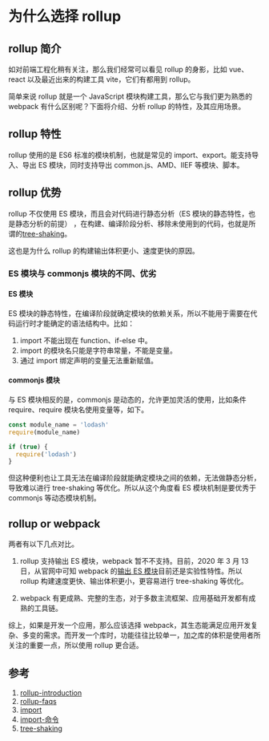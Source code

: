 # 为什么选择 rollup

## rollup 简介

如对前端工程化稍有关注，那么我们经常可以看见 rollup 的身影，比如 vue、react 以及最近出来的构建工具 vite，它们有都用到 rollup。

简单来说 rollup 就是一个 JavaScript 模块构建工具，那么它与我们更为熟悉的 webpack 有什么区别呢？下面将介绍、分析 rollup 的特性，及其应用场景。

## rollup 特性

rollup 使用的是 ES6 标准的模块机制，也就是常见的 import、export。能支持导入、导出 ES 模块，同时支持导出 common.js、AMD、IIEF 等模块、脚本。

## rollup 优势

rollup 不仅使用 ES 模块，而且会对代码进行静态分析（ES 模块的静态特性，也是静态分析的前提） ，在构建、编译阶段分析、移除未使用到的代码，也就是所谓的[tree-shaking](https://webpack.js.org/guides/tree-shaking/#root)。

这也是为什么 rollup 的构建输出体积更小、速度更快的原因。

### ES 模块与 commonjs 模块的不同、优劣

#### ES 模块

ES 模块的静态特性，在编译阶段就确定模块的依赖关系，所以不能用于需要在代码运行时才能确定的语法结构中。比如：

1. import 不能出现在 function、if-else 中。
2. import 的模块名只能是字符串常量，不能是变量。
3. 通过 import 绑定声明的变量无法重新赋值。

#### commonjs 模块

与 ES 模块相反的是，commonjs 是动态的，允许更加灵活的使用，比如条件 require、require 模块名使用变量等，如下。

```js
const module_name = 'lodash'
require(module_name)

if (true) {
  require('lodash')
}
```

但这种便利也让工具无法在编译阶段就能确定模块之间的依赖，无法做静态分析，导致难以进行 tree-shaking 等优化。所以从这个角度看 ES 模块机制是要优秀于 commonjs 等动态模块机制。

## rollup or webpack

两者有以下几点对比。

1. rollup 支持输出 ES 模块，webpack 暂不不支持。目前，2020 年 3 月 13 日，从官网中可知 webpack 的[输出 ES 模块](https://webpack.js.org/configuration/output/#librarytarget-module)目前还是实验性特性。所以 rollup 构建速度更快、输出体积更小，更容易进行 tree-shaking 等优化。

2. webpack 有更成熟、完整的生态，对于多数主流框架、应用基础开发都有成熟的工具链。

综上，如果是开发一个应用，那么应该选择 webpack，其生态能满足应用开发复杂、多变的需求。而开发一个库时，功能往往比较单一，加之库的体积是使用者所关注的重要一点，所以使用 rollup 更合适。

## 参考

1. [rollup-introduction](http://rollupjs.org/guide/en/#introduction)
2. [rollup-faqs](http://rollupjs.org/guide/en/#faqs)
3. [import](https://developer.mozilla.org/zh-CN/docs/Web/JavaScript/Reference/Statements/import)
4. [import-命令](https://es6.ruanyifeng.com/#docs/module#import-%E5%91%BD%E4%BB%A4)
5. [tree-shaking](https://webpack.js.org/guides/tree-shaking/#root)
